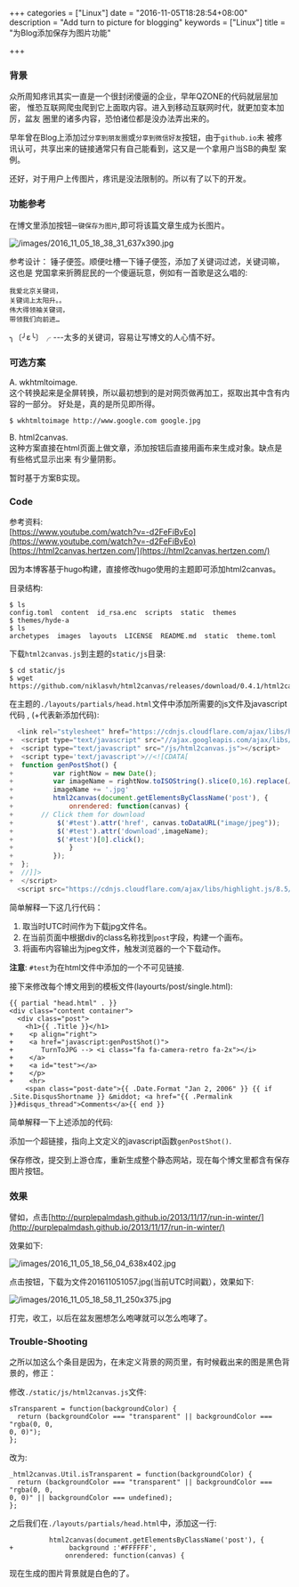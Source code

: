 +++
categories = ["Linux"]
date = "2016-11-05T18:28:54+08:00"
description = "Add turn to picture for blogging"
keywords = ["Linux"]
title = "为Blog添加保存为图片功能"

+++
### 背景
众所周知疼讯其实一直是一个很封闭傻逼的企业，早年QZONE的代码就层层加密，
惟恐互联网爬虫爬到它上面取内容。进入到移动互联网时代，就更加变本加厉，盆友
圈里的诸多内容，恐怕诸位都是没办法弄出来的。    

早年曾在Blog上添加过`分享到朋友圈`或`分享到微信好友`按钮，由于`github.io`未
被疼讯认可，共享出来的链接通常只有自己能看到，这又是一个拿用户当SB的典型
案例。

还好，对于用户上传图片，疼讯是没法限制的。所以有了以下的开发。     

### 功能参考
在博文里添加按钮`一键保存为图片`,即可将该篇文章生成为长图片。   

![/images/2016_11_05_18_38_31_637x390.jpg](/images/2016_11_05_18_38_31_637x390.jpg)

参考设计： 锤子便签。顺便吐槽一下锤子便签，添加了关键词过滤，关键词嘛，这也是
党国拿来折腾屁民的一个傻逼玩意，例如有一首歌是这么唱的:    

```
我爱北京关键词，
关键词上太阳升。。
伟大得领袖关键词，
带领我们向前进…
```

 ╮〔╯ε╰〕╭   ---太多的关键词，容易让写博文的人心情不好。

### 可选方案
A. wkhtmltoimage.    
这个转换起来是全屏转换，所以最初想到的是对网页做再加工，抠取出其中含有内容的一部分。
好处是，真的是所见即所得。     

```
$ wkhtmltoimage http://www.google.com google.jpg
```

B. html2canvas.    
这种方案直接在html页面上做文章，添加按钮后直接用画布来生成对象。缺点是有些格式显示出来
有少量阴影。    

暂时基于方案B实现。    

### Code
参考资料:    
[https://www.youtube.com/watch?v=-d2FeFiBvEo](https://www.youtube.com/watch?v=-d2FeFiBvEo)    
[https://html2canvas.hertzen.com/](https://html2canvas.hertzen.com/)    

因为本博客基于hugo构建，直接修改hugo使用的主题即可添加html2canvas。    

目录结构:    

```
$ ls  
config.toml  content  id_rsa.enc  scripts  static  themes
$ themes/hyde-a
$ ls
archetypes  images  layouts  LICENSE  README.md  static  theme.toml
```
下载`html2canvas.js`到主题的`static/js`目录:   

```
$ cd static/js
$ wget
https://github.com/niklasvh/html2canvas/releases/download/0.4.1/html2canvas.js
```
在主题的`./layouts/partials/head.html`文件中添加所需要的js文件及javascript代码
, (+代表新添加代码):     


```javascript
  <link rel="stylesheet" href="https://cdnjs.cloudflare.com/ajax/libs/highlight.js/8.5/styles/docco.min.css">
+  <script type="text/javascript" src="//ajax.googleapis.com/ajax/libs/jquery/1.10.2/jquery.min.js"></script>
+  <script type="text/javascript" src="/js/html2canvas.js"></script>
+  <script type='text/javascript'>//<![CDATA[
+  function genPostShot() { 
+          var rightNow = new Date();
+          var imageName = rightNow.toISOString().slice(0,16).replace(/(-)|(:)|(T)/g,"");
+          imageName += '.jpg'
+          html2canvas(document.getElementsByClassName('post'), {
+              onrendered: function(canvas) {
+  		// Click them for download
+          	$('#test').attr('href', canvas.toDataURL("image/jpeg"));
+          	$('#test').attr('download',imageName);
+          	$('#test')[0].click();
+              }
+          });
+  }; 
+  //]]>
+  </script>
  <script src="https://cdnjs.cloudflare.com/ajax/libs/highlight.js/8.5/highlight.min.js"></script>
```
简单解释一下这几行代码：    
1. 取当时UTC时间作为下载jpg文件名。    
2. 在当前页面中根据div的class名称找到`post`字段，构建一个画布。      
3. 将画布内容输出为jpeg文件，触发浏览器的一个下载动作。    

**注意**: `#test`为在html文件中添加的一个不可见链接.    

接下来修改每个博文用到的模板文件(layourts/post/single.html):    

```
{{ partial "head.html" . }}
<div class="content container">
  <div class="post">
    <h1>{{ .Title }}</h1>
+    <p align="right">
+    <a href="javascript:genPostShot()">
+	    TurnToJPG --> <i class="fa fa-camera-retro fa-2x"></i>
+    </a>
+    <a id="test"></a>
+    </p>
+    <hr>
    <span class="post-date">{{ .Date.Format "Jan 2, 2006" }} {{ if .Site.DisqusShortname }} &middot; <a href="{{ .Permalink }}#disqus_thread">Comments</a>{{ end }}
```
简单解释一下上述添加的代码:    

添加一个超链接，指向上文定义的javascript函数`genPostShot()`.    

保存修改，提交到上游仓库，重新生成整个静态网站，现在每个博文里都含有保存图片按钮。    
### 效果
譬如，点击[http://purplepalmdash.github.io/2013/11/17/run-in-winter/](http://purplepalmdash.github.io/2013/11/17/run-in-winter/)    

效果如下:   

![/images/2016_11_05_18_56_04_638x402.jpg](/images/2016_11_05_18_56_04_638x402.jpg)    

点击按钮，下载为文件201611051057.jpg(当前UTC时间戳），效果如下:   

![/images/2016_11_05_18_58_11_250x375.jpg](/images/2016_11_05_18_58_11_250x375.jpg)    

打完，收工，以后在盆友圈想怎么咆哮就可以怎么咆哮了。

### Trouble-Shooting
之所以加这么个条目是因为，在未定义背景的网页里，有时候截出来的图是黑色背景的，修正：    

修改`./static/js/html2canvas.js`文件:    

```
sTransparent = function(backgroundColor) {
  return (backgroundColor === "transparent" || backgroundColor === "rgba(0, 0,
0, 0)");
};
```
改为:    

```
_html2canvas.Util.isTransparent = function(backgroundColor) {
  return (backgroundColor === "transparent" || backgroundColor === "rgba(0, 0,
0, 0)" || backgroundColor === undefined);
};
```
之后我们在`./layouts/partials/head.html`中，添加这一行:    

```
          html2canvas(document.getElementsByClassName('post'), {
+              background :'#FFFFFF',
              onrendered: function(canvas) {
```
现在生成的图片背景就是白色的了。    
